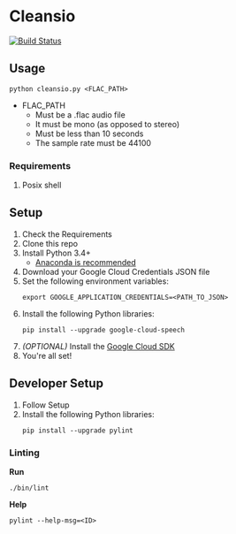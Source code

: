 # Cleansio

[![Build Status](https://travis-ci.com/PatrickDuncan/cleansio.svg?token=9iihWUtXPiNNfbJx3N13&branch=master)](https://travis-ci.com/PatrickDuncan/cleansio)

## Usage
```
python cleansio.py <FLAC_PATH>
```
- FLAC_PATH
    - Must be a .flac audio file
    - It must be mono (as opposed to stereo)
    - Must be less than 10 seconds
    - The sample rate must be 44100

### Requirements

1. Posix shell

## Setup

1. Check the Requirements
2. Clone this repo
3. Install Python 3.4+
    - [Anaconda is recommended](https://www.anaconda.com/download/)
4. Download your Google Cloud Credentials JSON file
5. Set the following environment variables:
    ```
    export GOOGLE_APPLICATION_CREDENTIALS=<PATH_TO_JSON>
    ```
6. Install the following Python libraries:
    ```
    pip install --upgrade google-cloud-speech
    ```
7. _(OPTIONAL)_ Install the [Google Cloud SDK](https://cloud.google.com/sdk/docs/)
8. You're all set!

## Developer Setup

1. Follow Setup
2. Install the following Python libraries:
    ```
    pip install --upgrade pylint
    ```

### Linting

**Run**
```
./bin/lint
```

**Help**
```
pylint --help-msg=<ID>
```
